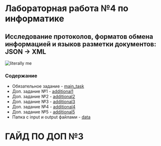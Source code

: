 # Лабораторная работа №4 по информатике
## Исследование протоколов, форматов обмена информацией и языков разметки документов: JSON -> XML
<img alt="literally me" src="https://github.com/ldpst/itmo/blob/main/.data/wall-ignore.gif"></img><br>
### Содержание
* Обязательное задание - [main_task](https://github.com/ldpst/itmo/tree/main/sem-1_inf/labs/lab4/tasks/main_task)
* Доп. задание №1 - [additional1](https://github.com/ldpst/itmo/tree/main/sem-1_inf/labs/lab4/tasks/additional1)
* Доп. задание №2 - [additional2](https://github.com/ldpst/itmo/tree/main/sem-1_inf/labs/lab4/tasks/additional2)
* Доп. задание №3 - [additional3](https://github.com/ldpst/itmo/tree/main/sem-1_inf/labs/lab4/tasks/additional3)
* Доп. задание №4 - [additional4](https://github.com/ldpst/itmo/tree/main/sem-1_inf/labs/lab4/tasks/additional4)
* Доп. задание №5 - [additional5](https://github.com/ldpst/itmo/tree/main/sem-1_inf/labs/lab4/tasks/additional5)
* Папка с input и output файлами - [data](https://github.com/ldpst/itmo/tree/main/sem-1_inf/labs/lab4/tasks/data)
# ГАЙД ПО ДОП №3

